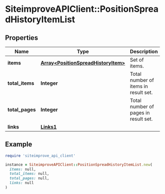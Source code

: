 # SiteimproveAPIClient::PositionSpreadHistoryItemList

## Properties

| Name | Type | Description | Notes |
| ---- | ---- | ----------- | ----- |
| **items** | [**Array&lt;PositionSpreadHistoryItem&gt;**](PositionSpreadHistoryItem.md) | Set of items. |  |
| **total_items** | **Integer** | Total number of items in result set. |  |
| **total_pages** | **Integer** | Total number of pages in result set. |  |
| **links** | [**Links1**](Links1.md) |  | [optional] |

## Example

```ruby
require 'siteimprove_api_client'

instance = SiteimproveAPIClient::PositionSpreadHistoryItemList.new(
  items: null,
  total_items: null,
  total_pages: null,
  links: null
)
```

